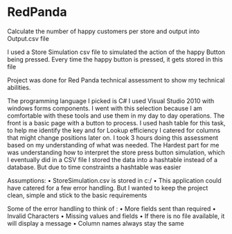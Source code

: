 # RedPanda
Calculate the number of happy customers per store and  output into Output.csv file

I used a Store Simulation csv file to simulated the action of the happy Button being pressed. Every time the happy button is pressed, it gets stored in this file 

Project was done for Red Panda technical assessment to show my technical abilities.

The programming language I picked is C# 
I used Visual Studio 2010 with windows forms components. I went with this selection because I am comfortable with these tools and use them in my day to day operations.
The front is a basic page with a button to process.
I used hash table for this task, to help me identify the key and for Lookup efficiency
I catered for columns that might change positions later on.
I took 3  hours doing this assessment based on my understanding of what was needed. The Hardest part for me was understanding how to interpret the store press button simulation, which I eventually did in a CSV file 
I stored the data into a hashtable instead of a database. But due to time constraints a hashtable was easier

Assumptions:
      •	StoreSimulation.csv  is stored in c:/
      •	This application could have catered for a few error handling. But I wanted to keep the project clean, simple and stick to the basic requirements  

Some of the error handling to think of :
•	More fields sent than required
•	Invalid Characters
•	Missing values and fields
•	If there is no file available, it will  display a message 
•	Column names always stay the same
